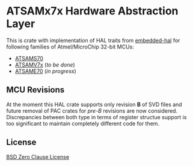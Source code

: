 # ATSAMx7x Hardware Abstraction Layer

This is crate with implementation of HAL traits from [embedded-hal](https://crates.io/crates/embedded-hal) for following families of Atmel/MicroChip 32-bit MCUs:

* [ATSAMS70](https://www.microchip.com/ParamChartSearch/chart.aspx?branchID=2116)
* [ATSAMV7x](https://www.microchip.com/ParamChartSearch/Chart.aspx?branchID=2117) (_to be done_)
* [ATSAME70](https://www.microchip.com/ParamChartSearch/Chart.aspx?branchID=2113) (_in progress_)

## MCU Revisions

At the moment this HAL crate supports only revision **B** of SVD files and future removal of PAC crates for _pre-B_ revisions are now considered. Discrepancies between both type in terms of register structue support is too significant to maintain completely different code for them.

## License

[BSD Zero Clause License](https://choosealicense.com/licenses/0bsd/)

